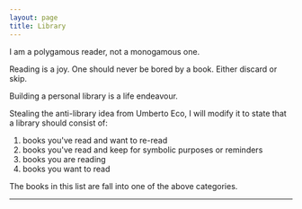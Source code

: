 ```yaml
---
layout: page
title: Library
---
```


I am a polygamous reader, not a monogamous one.

Reading is a joy. One should never be bored by a book. Either discard or skip.

Building a personal library is a life endeavour.

Stealing the anti-library idea from Umberto Eco, I will modify it to state that a library should consist of:
1. books you've read and want to re-read
2. books you've read and keep for symbolic purposes or reminders
3. books you are reading
4. books you want to read


The books in this list are fall into one of the above categories.

---


